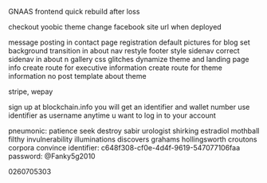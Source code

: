 GNAAS frontend quick rebuild after loss

checkout yoobic theme
change facebook site url when deployed

message posting in contact page
registration
default pictures for blog
set background transition in about nav
restyle footer
style sidenav
correct sidenav in about n gallery css glitches
dynamize theme and landing page info
create route for executive information
create route for theme information
no post template
about theme



stripe, wepay

sign up at blockchain.info
you will get an identifier and wallet number
use identifier as username anytime u want to log in to your account

pneumonic: patience seek destroy sabir urologist shirking estradiol mothball filthy invulnerability illuminations discovers grahams hollingsworth croutons corpora convince
identifier: c648f308-cf0e-4d4f-9619-547077106faa
password: @Fanky5g2010


0260705303